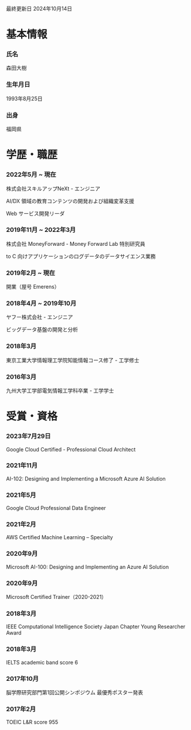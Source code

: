 最終更新日 2024年10月14日

# 基本情報

### 氏名

森田大樹

### 生年月日

1993年8月25日

### 出身

福岡県

# 学歴・職歴

### 2022年5月 ~ 現在

株式会社スキルアップNeXt - エンジニア

AI/DX 領域の教育コンテンツの開発および組織変革支援

Web サービス開発リーダ

### 2019年11月 ~ 2022年3月

株式会社 MoneyForward - Money Forward Lab 特別研究員

to C 向けアプリケーションのログデータのデータサイエンス業務

### 2019年2月 ~ 現在

開業（屋号 Emerens）

### 2018年4月 ~ 2019年10月

ヤフー株式会社 - エンジニア

ビッグデータ基盤の開発と分析

### 2018年3月

東京工業大学情報理工学院知能情報コース修了 - 工学修士

### 2016年3月

九州大学工学部電気情報工学科卒業 - 工学学士

# 受賞・資格

### 2023年7月29日

Google Cloud Certified - Professional Cloud Architect

### 2021年11月

AI-102: Designing and Implementing a Microsoft Azure AI Solution

### 2021年5月

Google Cloud Professional Data Engineer

### 2021年2月

AWS Certified Machine Learning – Specialty

### 2020年9月

Microsoft AI-100: Designing and Implementing an Azure AI Solution

### 2020年9月

Microsoft Certified Trainer（2020-2021）

### 2018年3月

IEEE Computational Intelligence Society Japan Chapter Young Researcher Award

### 2018年3月

IELTS academic band score 6

### 2017年10月

脳学際研究部門第1回公開シンポジウム 最優秀ポスター発表

### 2017年2月

TOEIC L&R score 955
